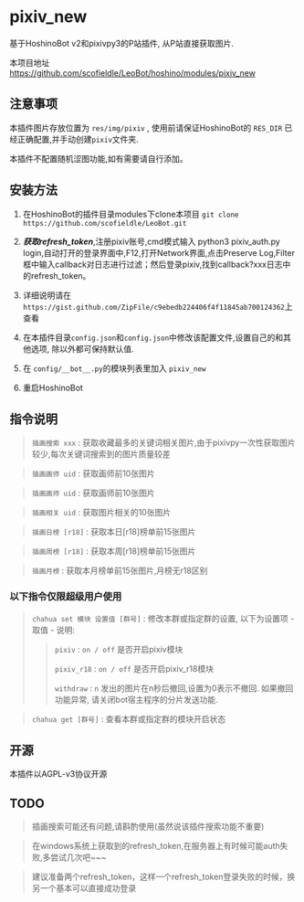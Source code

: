 # pixiv_new

基于HoshinoBot v2和pixivpy3的P站插件, 从P站直接获取图片.

本项目地址 https://github.com/scofieldle/LeoBot/hoshino/modules/pixiv_new

## 注意事项

本插件图片存放位置为 `res/img/pixiv` , 使用前请保证HoshinoBot的 `RES_DIR` 已经正确配置,并手动创建`pixiv`文件夹.

本插件不配置随机涩图功能,如有需要请自行添加。

## 安装方法

1. 在HoshinoBot的插件目录modules下clone本项目 `git clone https://github.com/scofieldle/LeoBot.git`

2. ***获取refresh_token***,注册pixiv账号,cmd模式输入 python3 pixiv_auth.py login,自动打开的登录界面中,F12,打开Network界面,点击Preserve Log,Filter框中输入callback对日志进行过滤；然后登录pixiv,找到callback?xxx日志中的refresh_token。

3. 详细说明请在`https://gist.github.com/ZipFile/c9ebedb224406f4f11845ab700124362`上查看

4. 在本插件目录`config.json`和`config.json`中修改该配置文件,设置自己的<token>和其他选项, 除<token>以外都可保持默认值.

5. 在 `config/__bot__.py`的模块列表里加入 `pixiv_new`

6. 重启HoshinoBot

## 指令说明

> `插画搜索 xxx` : 获取收藏最多的关键词相关图片,由于pixivpy一次性获取图片较少,每次关键词搜索到的图片质量较差

> `插画画师 uid` : 获取画师前10张图片

> `插画画师 uid` : 获取画师前10张图片

> `插画相关 uid` : 获取图片相关的10张图片

> `插画日榜 [r18]` : 获取本日[r18]榜单前15张图片

> `插画周榜 [r18]` : 获取本周[r18]榜单前15张图片

> `插画月榜` : 获取本月榜单前15张图片,月榜无r18区别

### 以下指令仅限超级用户使用

> `chahua set 模块 设置值 [群号]` : 修改本群或指定群的设置, 以下为设置项 - 取值 - 说明:
>
> > `pixiv` : `on / off` 是否开启pixiv模块
> >
> > `pixiv_r18` : `on / off` 是否开启pixiv_r18模块
> >
> > `withdraw` : `n` 发出的图片在n秒后撤回,设置为0表示不撤回. 如果撤回功能异常, 请关闭bot宿主程序的分片发送功能.

> `chahua get [群号]` : 查看本群或指定群的模块开启状态

## 开源

本插件以AGPL-v3协议开源


## TODO

> 插画搜索可能还有问题,请斟酌使用(虽然说该插件搜索功能不重要)

> 在windows系统上获取到的refresh_token,在服务器上有时候可能auth失败,多尝试几次吧~~~

> 建议准备两个refresh_token，这样一个refresh_token登录失败的时候，换另一个基本可以直接成功登录

